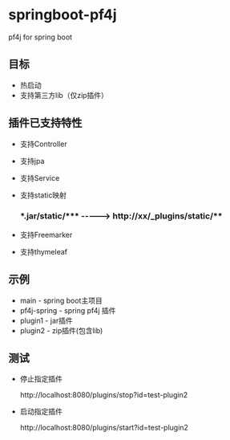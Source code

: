 # springboot-pf4j

pf4j for spring boot 

## 目标

- 热启动
- 支持第三方lib（仅zip插件）

## 插件已支持特性

- 支持Controller
- 支持jpa
- 支持Service
- 支持static映射

  <h3>*.jar/static/***  ----->  http://xx/_plugins/static/**  </h3>
- 支持Freemarker
- 支持thymeleaf

## 示例

- main - spring boot主项目
- pf4j-spring - spring pf4j 插件
- plugin1 - jar插件
- plugin2 - zip插件(包含lib)

## 测试

- 停止指定插件

  http://localhost:8080/plugins/stop?id=test-plugin2

- 启动指定插件

  http://localhost:8080/plugins/start?id=test-plugin2